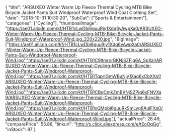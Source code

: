 {
	"title": "ARSUXEO Winter Warm Up Fleece Thermal Cycling MTB Bike Bicycle Jacket Pants Suit Windproof Waterproof Wind Coat Clothing Set",
	"date": "2018-10-31 10:30:20",
	"SubCat": ["Sports & Entertainment"],
	"categories": ["Cycling"],
	"thumbnailImage": "https://ae01.alicdn.com/kf/HTB1cLwDbi6guuRjy1Xdq6yAwpXa0/ARSUXEO-Winter-Warm-Up-Fleece-Thermal-Cycling-MTB-Bike-Bicycle-Jacket-Pants-Suit-Windproof-Waterproof-Wind.jpg_220x220.jpg",
	"BigImage": ["https://ae01.alicdn.com/kf/HTB1cLwDbi6guuRjy1Xdq6yAwpXa0/ARSUXEO-Winter-Warm-Up-Fleece-Thermal-Cycling-MTB-Bike-Bicycle-Jacket-Pants-Suit-Windproof-Waterproof-Wind.jpg","https://ae01.alicdn.com/kf/HTB1C9ltmrorBKNjSZFjq6A_SpXal/ARSUXEO-Winter-Warm-Up-Fleece-Thermal-Cycling-MTB-Bike-Bicycle-Jacket-Pants-Suit-Windproof-Waterproof-Wind.jpg","https://ae01.alicdn.com/kf/HTB1TqprIGmWBuNjy1Xaq6xCbXXa1/ARSUXEO-Winter-Warm-Up-Fleece-Thermal-Cycling-MTB-Bike-Bicycle-Jacket-Pants-Suit-Windproof-Waterproof-Wind.jpg","https://ae01.alicdn.com/kf/HTB1CBqCmkZmBKNjSZPiq6xFNVXa9/ARSUXEO-Winter-Warm-Up-Fleece-Thermal-Cycling-MTB-Bike-Bicycle-Jacket-Pants-Suit-Windproof-Waterproof-Wind.jpg","https://ae01.alicdn.com/kf/HTB1xQMpbi6guuRkSmLyq6AulFXaO/ARSUXEO-Winter-Warm-Up-Fleece-Thermal-Cycling-MTB-Bike-Bicycle-Jacket-Pants-Suit-Windproof-Waterproof-Wind.jpg"],
	"actualPrice": 28.49,
	"comparePrice": 55.86,
	"linkurl": "http://s.click.aliexpress.com/e/tEoOqGg",
	"inStock": 87
}
